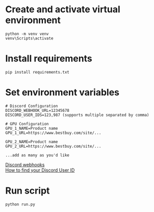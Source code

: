 # Create and activate virtual environment
```
python -m venv venv
venv\Scripts\activate
```

# Install requirements
```
pip install requirements.txt
```

# Set environment variables
```
# Discord Configuration
DISCORD_WEBHOOK_URL=12345678
DISCORD_USER_IDS=123,987 (supports multiple separated by comma)

# GPU Configuration
GPU_1_NAME=Product name
GPU_1_URL=https://www.bestbuy.com/site/...

GPU_2_NAME=Product name
GPU_2_URL=https://www.bestbuy.com/site/...

...add as many as you'd like
```
[Discord webhooks](https://support.discord.com/hc/en-us/articles/228383668-Intro-to-Webhooks)  
[How to find your Discord User ID](https://support.discord.com/hc/en-us/articles/206346498-Where-can-I-find-my-User-Server-Message-ID#h_01HRSTXPS5H5D7JBY2QKKPVKNA)

# Run script
```
python run.py
```

